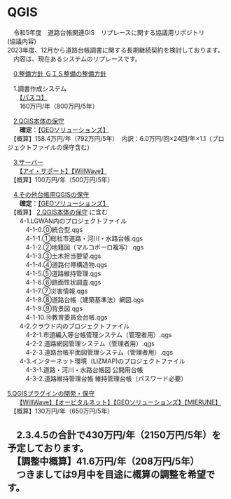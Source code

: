 # QGIS
　令和5年度　道路台帳関連GIS　リプレースに関する協議用リポジトリ  
(協議内容)  
 2023年度、12月から道路台帳調書に関する長期継続契約を検討しております。  
 　内容は、現在あるシステムのリプレースです。  
  
　[0.整備方針  ＧＩＳ整備の整備方針](https://github.com/city-soja-chiiki/QGIS/blob/main/0.%E6%95%B4%E5%82%99%E6%96%B9%E9%87%9D.md)  
   
　1.調書作成システム  
　　[【パスコ】 ](https://www.pasco.co.jp/)   
　　160万円/年（800万円/5年）  

　[2.QGIS本体の保守](https://github.com/city-soja-chiiki/QGIS/blob/main/2.QGIS%E6%9C%AC%E4%BD%93%E3%81%AE%E4%BF%9D%E5%AE%88.md)  
　　**確定**：[【GEOソリューションズ】](https://geo-sol.co.jp/)   
 　【概算】158.4万円/年（792万円/5年）　内訳：6.0万円/回×24回/年×1.1（プロジェクトファイルの保守含む） 

　[3.サーバー](https://github.com/city-soja-chiiki/QGIS-3)  
　　[【アイ・サポート】](http://www.isupport.co.jp/company.html)[【WillWave】](https://www.willwave.jp/)  
 　【概算】100万円/年（500万円/5年）  
             
　[4.その他台帳用QGISの保守](https://github.com/city-soja-chiiki/QGIS/blob/main/4.%E3%81%9D%E3%81%AE%E4%BB%96%E5%8F%B0%E5%B8%B3%E7%94%A8QGIS%E3%81%AE%E4%BF%9D%E5%AE%88.md)  
　　**確定**：[【GEOソリューションズ】](https://geo-sol.co.jp/)  
 　【概算】 [2.QGIS本体の保守](https://github.com/city-soja-chiiki/QGIS/blob/main/2.QGIS%E6%9C%AC%E4%BD%93%E3%81%AE%E4%BF%9D%E5%AE%88.md)  に含む  
　　4-1.LGWAN内のプロジェクトファイル   
　　　4-1-0.⓪統合型.qgs  
　　　4-1-1.①総社市道路・河川・水路台帳.qgs  
　　　4-1-2.②地籍図（マルコポーロ複写）.qgs  
　　　4-1-3.③土木担当要望.qgs  
　　　4-1-4.④道路付帯構造物.qgs  
　　　4-1-5.⑤道路維持管理.qgs  
　　　4-1-6.⑥路面性状調査.qgs  
　　　4-1-7.⑦災害情報.qgs  
　　　4-1-8.⑧道路台帳（建築基準法）網図.qgs  
　　　4-1-9.⑨背景図.qgs  
　　　4-1-10.⑩教育委員会台帳.qgs  
　　4-2.クラウド内のプロジェクトファイル  
　　　4-2-1.市道編入等台帳管理システム（管理者用）.qgs  
　　　4-2-2.道路網図管理システム（管理者用）.qgs  
　　　4-2-3.道路台帳平面図管理システム（管理者用）.qgs  
　　4-3.インターネット環境（LIZMAP)のプロジェクトファイル  
　　　4-3-1.道路・河川・水路台帳図 公開用台帳  
　　　4-3-2.道路維持管理台帳 維持管理台帳（パスワード必要）
  
  [5.QGISプラグインの開発・保守](https://github.com/city-soja-chiiki/QGIS-5)  
 　　[【WillWave】](https://www.willwave.jp/)[【オービタルネット】](https://www.orbitalnet.jp/)[【GEOソリューションズ】](https://geo-sol.co.jp/)[【MIERUNE】](https://www.mierune.co.jp/)  
  　【概算】130万円/年（650万円/5年）   
   
　2.3.4.5の合計で430万円/年（2150万円/5年）を予定しております。  
 　【調整中概算】41.6万円/年（208万円/5年）  
 　つきましては9月中を目途に概算の調整を希望です。  
-
